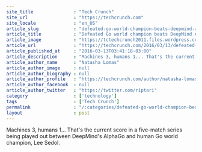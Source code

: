 ```yaml
---
site_title               : "Tech Crunch"
site_url                 : "https://techcrunch.com"
site_locale              : "en_US"
article_slug             : "defeated-go-world-champion-beats-deepmind-ai-in-penultimate-match"
article_title            : "Defeated Go world champion beats DeepMind AI in penultimate match"
article_image            : "https://tctechcrunch2011.files.wordpress.com/2016/03/screen-shot-2016-03-13-at-11-24-49-am.png?w=764&h=400&crop=1"
article_url              : "https://techcrunch.com/2016/03/13/defeated-go-world-champion-beats-deepmind-ai-in-penultimate-match/"
article_published_at     : "2016-03-13T03:41:18-03:00"
article_description      : "Machines 3, humans 1... That's the current score in a five-match series being played out between DeepMind's AlphaGo and human Go world champion, Lee Sedol."
article_author_name      : "Natasha Lomas"
article_author_image     : null
article_author_biography : null
article_author_profile   : "https://techcrunch.com/author/natasha-lomas/"
article_author_facebook  : null
article_author_twitter   : "https://twitter.com/riptari"
category                 : ['technology']
tags                     : ['Tech Crunch']
permalink                : "/:categories/defeated-go-world-champion-beats-deepmind-ai-in-penultimate-match/"
layout                   : post
---
```


Machines 3, humans 1... That's the current score in a five-match series being played out between DeepMind's AlphaGo and human Go world champion, Lee Sedol.
